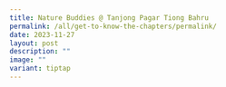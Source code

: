 ```yaml
---
title: Nature Buddies @ Tanjong Pagar Tiong Bahru
permalink: /all/get-to-know-the-chapters/permalink/
date: 2023-11-27
layout: post
description: ""
image: ""
variant: tiptap
---
```

<p></p>